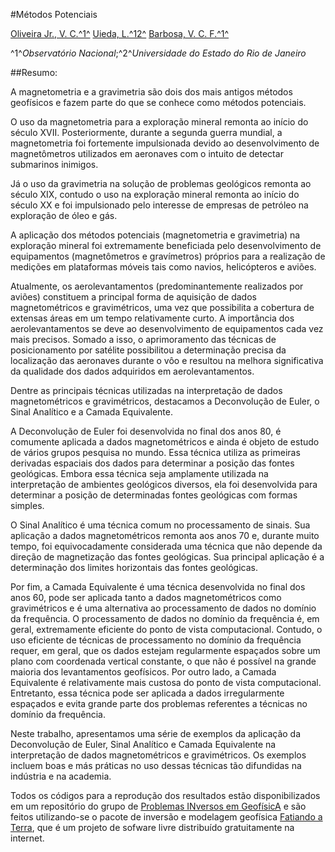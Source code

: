 #Métodos Potenciais


[Oliveira Jr., V. C.^1^](http://fatiando.org/people/oliveira-jr/)
[Uieda, L.^12^](http://www.leouieda.com/)
[Barbosa, V. C. F.^1^](http://lattes.cnpq.br/0391036221142471)

^1^*Observatório Nacional*;^2^*Universidade do Estado do Rio de Janeiro*

##Resumo:

A magnetometria e a gravimetria são dois dos mais antigos métodos geofísicos 
e fazem parte do que se conhece como métodos potenciais. 

O uso da magnetometria para a exploração mineral remonta ao início do século 
XVII. Posteriormente, durante a segunda guerra mundial, a magnetometria foi 
fortemente impulsionada devido ao desenvolvimento de magnetômetros utilizados 
em aeronaves com o intuito de detectar submarinos inimigos.

Já o uso da gravimetria na solução de problemas geológicos remonta ao século 
XIX, contudo o uso na exploração mineral remonta ao início do século XX e foi 
impulsionado pelo interesse de empresas de petróleo na exploração de óleo e 
gás.

A aplicação dos métodos potenciais (magnetometria e gravimetria) na exploração 
mineral foi extremamente beneficiada pelo desenvolvimento de equipamentos 
(magnetômetros e gravímetros) próprios para a realização de medições em 
plataformas móveis tais como navios, helicópteros e aviões. 

Atualmente, os aerolevantamentos (predominantemente realizados por aviões) 
constituem a principal forma de aquisição de dados magnetométricos e 
gravimétricos, uma vez que possibilita a cobertura de extensas áreas em um 
tempo relativamente curto. A importância dos aerolevantamentos se deve ao 
desenvolvimento de equipamentos cada vez mais precisos. Somado a isso, o 
aprimoramento das técnicas de posicionamento por satélite possibilitou a 
determinação precisa da localização das aeronaves durante o vôo e resultou 
na melhora significativa da qualidade dos dados adquiridos em 
aerolevantamentos.

Dentre as principais técnicas utilizadas na interpretação de dados 
magnetométricos e gravimétricos, destacamos a Deconvolução de Euler, o Sinal 
Analítico e a Camada Equivalente.

A Deconvolução de Euler foi desenvolvida no final dos anos 80, é comumente 
aplicada a dados magnetométricos e ainda é objeto de estudo de vários grupos 
pesquisa no mundo. Essa técnica utiliza as primeiras derivadas espaciais dos 
dados para determinar a posição das fontes geológicas. Embora essa técnica 
seja amplamente utilizada na interpretação de ambientes geológicos diversos, 
ela foi desenvolvida para determinar a posição de determinadas fontes 
geológicas com formas simples. 

O Sinal Analítico é uma técnica comum no processamento de sinais. Sua 
aplicação a dados magnetométricos remonta aos anos 70 e, durante muito tempo, 
foi equivocadamente considerada uma técnica que não depende da direção de 
magnetização das fontes geológicas. Sua principal aplicação é a determinação 
dos limites horizontais das fontes geológicas. 

Por fim, a Camada Equivalente é uma técnica desenvolvida no final dos anos 60, 
pode ser aplicada tanto a dados magnetométricos como gravimétricos e é uma 
alternativa ao processamento de dados no domínio da frequência. O 
processamento de dados no domínio da frequência é, em geral, extremamente 
eficiente do ponto de vista computacional. Contudo, o uso eficiente de 
técnicas de processamento no domínio da frequência requer, em geral, que os 
dados estejam regularmente espaçados sobre um plano com coordenada vertical 
constante, o que não é possível na grande maioria dos levantamentos 
geofísicos. Por outro lado, a Camada Equivalente é relativamente mais custosa 
do ponto de vista computacional. Entretanto, essa técnica pode ser aplicada a 
dados irregularmente espaçados e evita grande parte dos problemas referentes 
a técnicas no domínio da frequência.

Neste trabalho, apresentamos uma série de exemplos da aplicação da 
Deconvolução de Euler, Sinal Analítico e Camada Equivalente na interpretação 
de dados magnetométricos e gravimétricos. Os exemplos incluem boas e 
más práticas no uso dessas técnicas tão difundidas na indústria e na 
academia.

Todos os códigos para a reprodução dos resultados estão disponibilizados 
em um repositório do grupo de 
[Problemas INversos em GeofísicA](https://github.com/pinga-lab/CBG-2014.git)
e são feitos utilizando-se o pacote de inversão e modelagem geofísica 
[Fatiando a Terra](http://fatiando.org/), que é um projeto de sofware livre 
distribuído gratuitamente na internet. 
